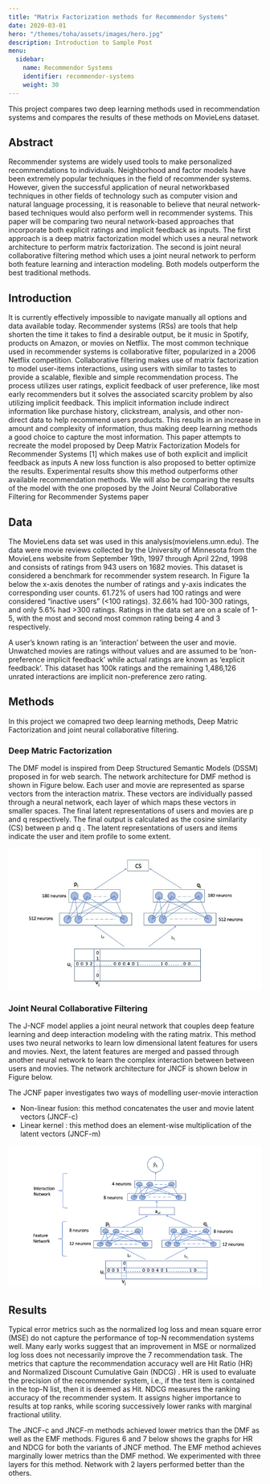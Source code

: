 ```yaml
---
title: "Matrix Factorization methods for Recommendor Systems"
date: 2020-03-01
hero: "/themes/toha/assets/images/hero.jpg"
description: Introduction to Sample Post
menu:
  sidebar:
    name: Recommendor Systems
    identifier: recommendor-systems
    weight: 30
---
```


This project compares two deep learning methods used in recommendation systems and compares the results of these methods on MovieLens dataset.


## Abstract

Recommender systems are widely used tools to make personalized recommendations to
individuals. Neighborhood and factor models have been extremely popular techniques in the
field of recommender systems. However, given the successful application of neural networkbased techniques in other fields of technology such as computer vision and natural language
processing, it is reasonable to believe that neural network-based techniques would also perform well in recommender systems. This paper will be comparing two neural network-based
approaches that incorporate both explicit ratings and implicit feedback as inputs. The first
approach is a deep matrix factorization model which uses a neural network architecture to
perform matrix factorization. The second is joint neural collaborative filtering method which
uses a joint neural network to perform both feature learning and interaction modeling. Both
models outperform the best traditional methods.


## Introduction

It is currently effectively impossible to navigate manually all options and data available
today. Recommender systems (RSs) are tools that help shorten the time it takes to find a
desirable output, be it music in Spotify, products on Amazon, or movies on Netflix.
The most common technique used in recommender systems is collaborative filter, popularized in a 2006 Netflix competition. Collaborative filtering makes use of matrix factorization
to model user-items interactions, using users with similar to tastes to provide a scalable,
flexible and simple recommendation process.
The process utilizes user ratings, explicit feedback of user preference, like most early recommenders but it solves the associated scarcity problem by also utilizing implicit feedback.
This implicit information include indirect information like purchase history, clickstream,
analysis, and other non-direct data to help recommend users products. This results in an
increase in amount and complexity of information, thus making deep learning methods a
good choice to capture the most information.
This paper attempts to recreate the model proposed by Deep Matrix Factorization Models
for Recommender Systems [1] which makes use of both explicit and implicit feedback as inputs A new loss function is also proposed to better optimize the results. Experimental results
show this method outperforms other available recommendation methods. We will also be
comparing the results of the model with the one proposed by the Joint Neural Collaborative
Filtering for Recommender Systems paper

## Data 

The MovieLens data set was used in this analysis(movielens.umn.edu). The data were
movie reviews collected by the University of Minnesota from the MovieLens website from
September 19th, 1997 through April 22nd, 1998 and consists of ratings from 943 users on 1682
movies. This dataset is considered a benchmark for recommender system research. In Figure
1a below the x-axis denotes the number of ratings and y-axis indicates the corresponding
user counts. 61.72% of users had 100 ratings and were considered “inactive users” (<100
ratings). 32.66% had 100-300 ratings, and only 5.6% had >300 ratings. Ratings in the data
set are on a scale of 1-5, with the most and second most common rating being 4 and 3
respectively.

A user’s known rating is an ‘interaction’ between the user and movie. Unwatched movies
are ratings without values and are assumed to be ’non-preference implicit feedback’ while
actual ratings are known as ‘explicit feedback’. This dataset has 100k ratings and the
remaining 1,486,126 unrated interactions are implicit non-preference zero rating. 

## Methods

In this project we comapred two deep learning methods, Deep Matric Factorization and joint neural collaborative filtering.

### Deep Matric Factorization

The DMF model is inspired from Deep Structured Semantic Models (DSSM) proposed in
 for web search. The network architecture for DMF method is shown in Figure below. Each
user and movie are represented as sparse vectors from the interaction matrix. These vectors are individually passed through a neural network,
each layer of which maps these vectors in smaller spaces. The final latent representations of
users and movies are p and q respectively. The final output
is calculated as the cosine
similarity (CS) between p and q
. The latent representations of users and items indicate the
user and item profile to some extent.

![](networkDMF.jpg)

### Joint Neural Collaborative Filtering

The J-NCF model applies a joint neural network that couples deep feature learning and
deep interaction modeling with the rating matrix. This method uses two neural networks
to learn low dimensional latent features for users and movies. Next, the latent features are
merged and passed through another neural network to learn the complex interaction between
between users and movies. The network architecture for JNCF is shown below in Figure below.

The JCNF paper investigates two ways of modelling user-movie
interaction
* Non-linear fusion: this method concatenates the user and movie latent vectors (JNCF-c)
* Linear kernel : this method does an element-wise multiplication of the latent vectors (JNCF-m)

![](networkJNCF.png)

## Results

Typical error metrics such as the normalized log loss and mean square error (MSE)
do not capture the performance of top-N recommendation systems well. Many early works
suggest that an improvement in MSE or normalized log loss does not necessarily improve the
7
recommendation task. The metrics that capture the recommendation accuracy well are Hit
Ratio (HR) and Normalized Discount Cumulative Gain (NDCG) . HR is used to evaluate
the precision of the recommender system, i.e., if the test item is contained in the top-N list,
then it is deemed as Hit. NDCG measures the ranking accuracy of the recommender system.
It assigns higher importance to results at top ranks, while scoring successively lower ranks
with marginal fractional utility.

The JNCF-c and JNCF-m methods achieved lower metrics than the DMF as well as the
EMF methods. Figures 6 and 7 below shows the graphs for HR and NDCG for both the
variants of JNCF method.
The EMF method achieves marginally lower metrics than the DMF method. We experimented with three layers for this method. Network with 2 layers performed better than the
others. 
